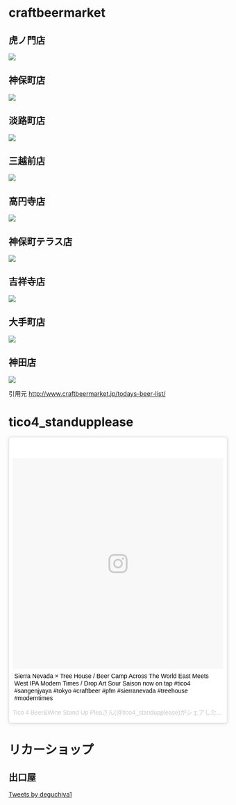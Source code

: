 # craftbeermarket

## 虎ノ門店
![](http://www.craftbeermarket.jp/todaysmenu/dm_toranomon.jpg)

## 神保町店
![](http://www.craftbeermarket.jp/todaysmenu/dm_jimbocho.jpg)

## 淡路町店
![](http://www.craftbeermarket.jp/todaysmenu/dm_awajicho.jpg)

## 三越前店
![](http://www.craftbeermarket.jp/todaysmenu/dm_mitsukoshimae.jpg)

## 高円寺店
![](http://www.craftbeermarket.jp/todaysmenu/dm_koenji.jpg)

## 神保町テラス店
![](http://www.craftbeermarket.jp/todaysmenu/dm_jimbocho-terrace.jpg)

## 吉祥寺店
![](http://www.craftbeermarket.jp/todaysmenu/dm_kichijoji.jpg)

## 大手町店
![](http://www.craftbeermarket.jp/todaysmenu/dm_otemachi.jpg)

## 神田店
![](http://www.craftbeermarket.jp/todaysmenu/dm_kanda.jpg)

引用元 http://www.craftbeermarket.jp/todays-beer-list/


# tico4_standupplease
<blockquote class="instagram-media" data-instgrm-captioned data-instgrm-version="7" style=" background:#FFF; border:0; border-radius:3px; box-shadow:0 0 1px 0 rgba(0,0,0,0.5),0 1px 10px 0 rgba(0,0,0,0.15); margin: 1px; max-width:658px; padding:0; width:99.375%; width:-webkit-calc(100% - 2px); width:calc(100% - 2px);"><div style="padding:8px;"> <div style=" background:#F8F8F8; line-height:0; margin-top:40px; padding:50% 0; text-align:center; width:100%;"> <div style=" background:url(data:image/png;base64,iVBORw0KGgoAAAANSUhEUgAAACwAAAAsCAMAAAApWqozAAAABGdBTUEAALGPC/xhBQAAAAFzUkdCAK7OHOkAAAAMUExURczMzPf399fX1+bm5mzY9AMAAADiSURBVDjLvZXbEsMgCES5/P8/t9FuRVCRmU73JWlzosgSIIZURCjo/ad+EQJJB4Hv8BFt+IDpQoCx1wjOSBFhh2XssxEIYn3ulI/6MNReE07UIWJEv8UEOWDS88LY97kqyTliJKKtuYBbruAyVh5wOHiXmpi5we58Ek028czwyuQdLKPG1Bkb4NnM+VeAnfHqn1k4+GPT6uGQcvu2h2OVuIf/gWUFyy8OWEpdyZSa3aVCqpVoVvzZZ2VTnn2wU8qzVjDDetO90GSy9mVLqtgYSy231MxrY6I2gGqjrTY0L8fxCxfCBbhWrsYYAAAAAElFTkSuQmCC); display:block; height:44px; margin:0 auto -44px; position:relative; top:-22px; width:44px;"></div></div> <p style=" margin:8px 0 0 0; padding:0 4px;"> <a href="https://www.instagram.com/p/BXP081zgiDY/" style=" color:#000; font-family:Arial,sans-serif; font-size:14px; font-style:normal; font-weight:normal; line-height:17px; text-decoration:none; word-wrap:break-word;" target="_blank">Sierra Nevada × Tree House / Beer Camp Across The World East Meets West IPA Modern Times / Drop Art Sour Saison now on tap #tico4 #sangenjyaya #tokyo #craftbeer #pfm #sierranevada #treehouse #moderntimes</a></p> <p style=" color:#c9c8cd; font-family:Arial,sans-serif; font-size:14px; line-height:17px; margin-bottom:0; margin-top:8px; overflow:hidden; padding:8px 0 7px; text-align:center; text-overflow:ellipsis; white-space:nowrap;">Tico 4 Beer&amp;Wine Stand Up Pleaさん(@tico4_standupplease)がシェアした投稿 - <time style=" font-family:Arial,sans-serif; font-size:14px; line-height:17px;" datetime="2017-08-01T10:09:36+00:00">2017 8月 1 3:09午前 PDT</time></p></div></blockquote> <script async defer src="//platform.instagram.com/en_US/embeds.js"></script>


# リカーショップ
## 出口屋
<a class="twitter-timeline" data-width="400" data-height="500" data-theme="light" data-link-color="#19CF86" href="https://twitter.com/deguchiya1">Tweets by deguchiya1</a> <script async src="//platform.twitter.com/widgets.js" charset="utf-8"></script>
